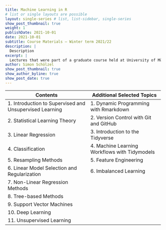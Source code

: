```yaml
---
title: Machine Learning in R
# list or single layouts are possible
layout: single-series # list, list-sidebar, single-series
show_post_thumbnail: true
weight: 1
publishDate: 2021-10-01
date: 2021-10-01
subtitle: Course Materials – Winter term 2021/22
description: |
  Description
excerpt: |
  Lectures that were part of a graduate course held at University of Münster, School of Business and Economics (winter 2021, taught in English) 🎓
author: Simon Schölzel
show_post_thumbnail: true
show_author_byline: true
show_post_date: true
---
```


| **Contents**                                             | **Additional Selected Topics**                  |
|----------------------------------------------------------|-------------------------------------------------|
| 1. Introduction to Supervised and Unsupervised Learning  | 1. Dynamic Programming with Rmarkdown           |
| 2. Statistical Learning Theory                           | 2. Version Control with Git and GitHub          |
| 3. Linear Regression                                     | 3. Introduction to the Tidyverse                |
| 4. Classification                                        | 4. Machine Learning Workflows with Tidymodels   |
| 5. Resampling Methods                                    | 5. Feature Engineering                          |
| 6. Linear Model Selection and Regularization             | 6. Imbalanced Learning                          |
| 7. Non-Linear Regression Methods                         |                                                 |
| 8. Tree-based Methods                                    |                                                 |
| 9. Support Vector Machines                               |                                                 |
| 10. Deep Learning                                        |                                                 |
| 11. Unsupervised Learning                                |                                                 |
